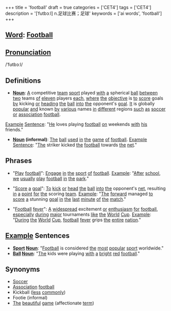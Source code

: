 +++
title = 'football'
draft = true
categories = ['CET4']
tags = ['CET4']
description = '[ˈfutbɔːl] n.足球比赛；足球'
keywords = ['ai words', 'football']
+++

## [Word](/en/post/word/): [Football](/en/post/football/)

## [Pronunciation](/en/post/pronunciation/)
/ˈfʊtbɔːl/

## Definitions
- **[Noun](/en/post/noun/)**: [A](/en/post/a/) competitive [team](/en/post/team/) [sport](/en/post/sport/) played [with](/en/post/with/) [a](/en/post/a/) spherical [ball](/en/post/ball/) [between](/en/post/between/) [two](/en/post/two/) teams [of](/en/post/of/) [eleven](/en/post/eleven/) players [each](/en/post/each/), [where](/en/post/where/) [the](/en/post/the/) [objective](/en/post/objective/) is [to](/en/post/to/) [score](/en/post/score/) goals [by](/en/post/by/) kicking [or](/en/post/or/) [heading](/en/post/heading/) [the](/en/post/the/) [ball](/en/post/ball/) [into](/en/post/into/) [the](/en/post/the/) opponent's [goal](/en/post/goal/). [It](/en/post/it/) is globally [popular](/en/post/popular/) [and](/en/post/and/) known [by](/en/post/by/) [various](/en/post/various/) names [in](/en/post/in/) [different](/en/post/different/) regions [such](/en/post/such/) [as](/en/post/as/) [soccer](/en/post/soccer/) [or](/en/post/or/) [association](/en/post/association/) [football](/en/post/football/).

[Example](/en/post/example/) [Sentence](/en/post/sentence/): "[He](/en/post/he/) loves playing [football](/en/post/football/) [on](/en/post/on/) weekends [with](/en/post/with/) [his](/en/post/his/) friends."

- **[Noun](/en/post/noun/) (informal)**: [The](/en/post/the/) [ball](/en/post/ball/) [used](/en/post/used/) [in](/en/post/in/) [the](/en/post/the/) [game](/en/post/game/) [of](/en/post/of/) [football](/en/post/football/).
[Example](/en/post/example/) [Sentence](/en/post/sentence/): "[The](/en/post/the/) striker kicked [the](/en/post/the/) [football](/en/post/football/) towards [the](/en/post/the/) [net](/en/post/net/)."

## Phrases
- "[Play](/en/post/play/) [football](/en/post/football/)": [Engage](/en/post/engage/) [in](/en/post/in/) [the](/en/post/the/) [sport](/en/post/sport/) [of](/en/post/of/) [football](/en/post/football/).
  [Example](/en/post/example/): "[After](/en/post/after/) [school](/en/post/school/), [we](/en/post/we/) [usually](/en/post/usually/) [play](/en/post/play/) [football](/en/post/football/) [in](/en/post/in/) [the](/en/post/the/) [park](/en/post/park/)."

- "[Score](/en/post/score/) [a](/en/post/a/) [goal](/en/post/goal/)": [To](/en/post/to/) [kick](/en/post/kick/) [or](/en/post/or/) [head](/en/post/head/) [the](/en/post/the/) [ball](/en/post/ball/) [into](/en/post/into/) [the](/en/post/the/) opponent's [net](/en/post/net/), resulting [in](/en/post/in/) [a](/en/post/a/) [point](/en/post/point/) [for](/en/post/for/) [the](/en/post/the/) scoring [team](/en/post/team/).
  [Example](/en/post/example/): "[The](/en/post/the/) [forward](/en/post/forward/) managed [to](/en/post/to/) [score](/en/post/score/) [a](/en/post/a/) stunning [goal](/en/post/goal/) [in](/en/post/in/) [the](/en/post/the/) [last](/en/post/last/) [minute](/en/post/minute/) [of](/en/post/of/) [the](/en/post/the/) [match](/en/post/match/)."

- "[Football](/en/post/football/) [fever](/en/post/fever/)": [A](/en/post/a/) [widespread](/en/post/widespread/) excitement [or](/en/post/or/) [enthusiasm](/en/post/enthusiasm/) [for](/en/post/for/) [football](/en/post/football/), [especially](/en/post/especially/) [during](/en/post/during/) [major](/en/post/major/) tournaments [like](/en/post/like/) [the](/en/post/the/) [World](/en/post/world/) [Cup](/en/post/cup/).
  [Example](/en/post/example/): "[During](/en/post/during/) [the](/en/post/the/) [World](/en/post/world/) [Cup](/en/post/cup/), [football](/en/post/football/) [fever](/en/post/fever/) grips [the](/en/post/the/) [entire](/en/post/entire/) [nation](/en/post/nation/)."

## [Example](/en/post/example/) Sentences
- **[Sport](/en/post/sport/) [Noun](/en/post/noun/)**: "[Football](/en/post/football/) is considered [the](/en/post/the/) [most](/en/post/most/) [popular](/en/post/popular/) [sport](/en/post/sport/) worldwide."
- **[Ball](/en/post/ball/) [Noun](/en/post/noun/)**: "[The](/en/post/the/) kids were playing [with](/en/post/with/) [a](/en/post/a/) [bright](/en/post/bright/) [red](/en/post/red/) [football](/en/post/football/)."

## Synonyms
- [Soccer](/en/post/soccer/)
- [Association](/en/post/association/) [football](/en/post/football/)
- Kickball ([less](/en/post/less/) [commonly](/en/post/commonly/))
- Footie (informal)
- [The](/en/post/the/) [beautiful](/en/post/beautiful/) [game](/en/post/game/) (affectionate [term](/en/post/term/))
